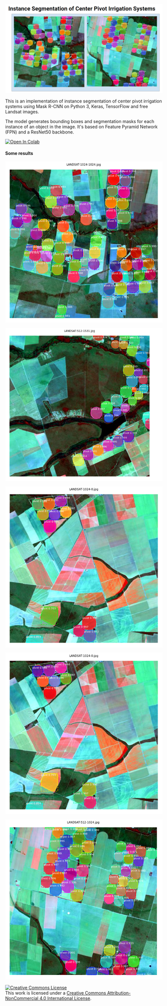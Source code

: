 ![watershed-segmentation](./docs/images/main.png)

This is an implementation of instance segmentation of center pivot
 irrigation systems using Mask R-CNN on Python 3, Keras, TensorFlow and free
  Landsat images. 

The model generates bounding boxes and segmentation masks for each instance of 
an object in the image. It's based on Feature Pyramid Network (FPN) and a 
ResNet50 backbone.

[![Open In Colab](https://colab.research.google.com/assets/colab-badge.svg)](https://colab.research.google.com/github/saraivaufc/instance-segmentation-of-center-pivot-irrigation-systems/blob/main/MaskRCNN.ipynb)


#### Some results

![Result 1](./docs/images/image_1.png)

![Result 2](./docs/images/image_2.png)

![Result 3](./docs/images/image_3.png)

![Result 4](./docs/images/image_4.png)

![Result 5](./docs/images/image_5.png)

<a rel="license" href="http://creativecommons.org/licenses/by-nc/4.0/">
    <img alt="Creative Commons License" style="border-width:0" src="https://i.creativecommons.org/l/by-nc/4.0/88x31.png" />
</a>
<br />
This work is licensed under a <a rel="license" href="http://creativecommons.org/licenses/by-nc/4.0/">Creative Commons Attribution-NonCommercial 4.0 International License</a>.
